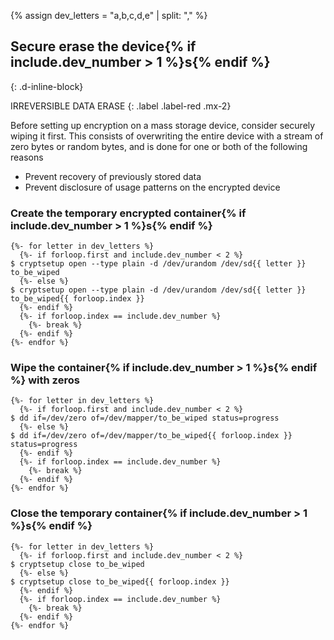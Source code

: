 {% assign dev_letters = "a,b,c,d,e" | split: "," %}

## Secure erase the device{% if include.dev_number > 1 %}s{% endif %}
{: .d-inline-block}

IRREVERSIBLE DATA ERASE
{: .label .label-red .mx-2}

Before setting up encryption on a mass storage device, consider securely wiping it first. This consists of overwriting the entire device with a stream of zero bytes or random bytes, and is done for one or both of the following reasons

- Prevent recovery of previously stored data
- Prevent disclosure of usage patterns on the encrypted device

### Create the temporary encrypted container{% if include.dev_number > 1 %}s{% endif %}
```
{%- for letter in dev_letters %}
  {%- if forloop.first and include.dev_number < 2 %}
$ cryptsetup open --type plain -d /dev/urandom /dev/sd{{ letter }} to_be_wiped  
  {%- else %}
$ cryptsetup open --type plain -d /dev/urandom /dev/sd{{ letter }} to_be_wiped{{ forloop.index }}
  {%- endif %}
  {%- if forloop.index == include.dev_number %}
    {%- break %}
  {%- endif %}
{%- endfor %}
```

### Wipe the container{% if include.dev_number > 1 %}s{% endif %} with zeros
```
{%- for letter in dev_letters %}
  {%- if forloop.first and include.dev_number < 2 %}
$ dd if=/dev/zero of=/dev/mapper/to_be_wiped status=progress
  {%- else %}
$ dd if=/dev/zero of=/dev/mapper/to_be_wiped{{ forloop.index }} status=progress
  {%- endif %}
  {%- if forloop.index == include.dev_number %}
    {%- break %}
  {%- endif %}
{%- endfor %}
```

### Close the temporary container{% if include.dev_number > 1 %}s{% endif %}
```
{%- for letter in dev_letters %}
  {%- if forloop.first and include.dev_number < 2 %}
$ cryptsetup close to_be_wiped
  {%- else %}
$ cryptsetup close to_be_wiped{{ forloop.index }}
  {%- endif %}
  {%- if forloop.index == include.dev_number %}
    {%- break %}
  {%- endif %}
{%- endfor %}
```
